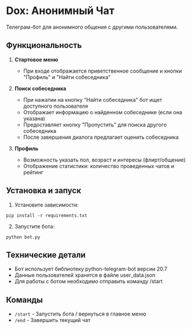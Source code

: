 # Dox: Анонимный Чат

Телеграм-бот для анонимного общения с другими пользователями.

## Функциональность

1. **Стартовое меню**
   - При входе отображается приветственное сообщение и кнопки "Профиль" и "Найти собеседника"

2. **Поиск собеседника**
   - При нажатии на кнопку "Найти собеседника" бот ищет доступного пользователя
   - Отображает информацию о найденном собеседнике (если она указана)
   - Предоставляет кнопку "Пропустить" для поиска другого собеседника
   - После завершения диалога предлагает оценить собеседника

3. **Профиль**
   - Возможность указать пол, возраст и интересы (флирт/общение)
   - Отображение статистики: количество проведенных чатов и рейтинг

## Установка и запуск

1. Установите зависимости:
```
pip install -r requirements.txt
```

2. Запустите бота:
```
python bot.py
```

## Технические детали

- Бот использует библиотеку python-telegram-bot версии 20.7
- Данные пользователей хранятся в файле user_data.json
- Для работы с ботом необходимо отправить команду /start

## Команды

- `/start` - Запустить бота / вернуться в главное меню
- `/end` - Завершить текущий чат 